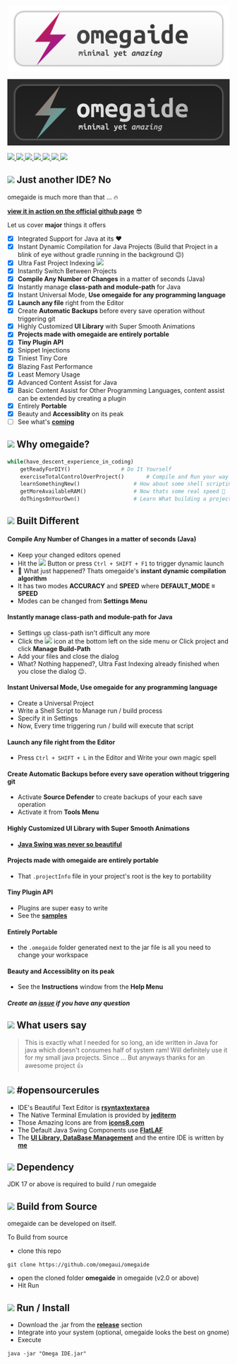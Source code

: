 ![light-mode-poster](/images/light-mode-poster.png#gh-light-mode-only)

![light-mode-poster](/images/dark-mode-poster.png#gh-dark-mode-only)

<a href="https://github.com/omegaui/omegaide/issues">
   	<img src="https://img.shields.io/github/issues/omegaui/omegaide"/> 
</a>

<a href="https://github.com/omegaui/omegaide/forks">
   	<img src="https://img.shields.io/github/forks/omegaui/omegaide"/> 
</a>

<a href="https://github.com/omegaui/omegaide/blob/main/LICENSE">
   	<img src="https://img.shields.io/github/license/omegaui/omegaide"/> 
</a>

<a href="https://github.com/omegaui/omegaide/commits/main">
   	<img src="https://img.shields.io/github/commit-activity/m/omegaui/omegaide?style=social"/> 
</a>

<a href="https://github.com/omegaui/omegaide/commits/main">
   	<img src="https://img.shields.io/github/last-commit/omegaui/omegaide"/> 
</a>

<a href="https://github.com/omegaui/omegaide/graphs/contributors">
   	<img src="https://img.shields.io/github/contributors/omegaui/omegaide"/> 
</a>


<a href="https://github.com/omegaui/omegaide/releases">
   	<img src="https://img.shields.io/github/downloads/omegaui/omegaide/total?style=social"/> 
</a>


## ![](https://img.icons8.com/fluency/48/000000/inconsistency.png) Just another IDE? No

omegaide is much more than that ... 🔥️

[**view it in action on the official github page**](https://omegaui.github.io/omegaide) 😎️

Let us cover **major** things it offers

- [x] Integrated Support for Java at its ❤️
- [x] Instant Dynamic Compilation for Java Projects (Build that Project in a blink of eye without gradle running in the background 😉️)
- [x] Ultra Fast Project Indexing ![](https://img.icons8.com/fluency/20/000000/thruster.png)
- [x] Instantly Switch Between Projects
- [x] **Compile Any Number of Changes** in a matter of seconds (Java)
- [x] Instantly manage **class-path and module-path** for Java
- [x] Instant Universal Mode, **Use omegaide for any programming language**
- [x] **Launch any file** right from the Editor
- [x] Create **Automatic Backups** before every save operation without triggering git
- [x] Highly Customized **UI Library** with Super Smooth Animations
- [x] **Projects made with omegaide are entirely portable**
- [x] **Tiny Plugin API**
- [x] Snippet Injections
- [x] Tiniest Tiny Core
- [x] Blazing Fast Performance
- [x] Least Memory Usage
- [x] Advanced Content Assist for Java
- [x] Basic Content Assist for Other Programming Languages, content assist can be extended by creating a plugin
- [x] Entirely **Portable**
- [x] Beauty and **Accessiblity** on its peak
- [ ] See what's [**coming**](https://github.com/omegaui/omegaide/milestones)

## ![](https://img.icons8.com/fluency/48/000000/lost-and-found.png) Why omegaide?
```python
while(have_descent_experience_in_coding)
	getReadyForDIY() 				# Do It Yourself
	exerciseTotalControlOverProject()  		# Compile and Run your way
	learnSomethingNew() 				# How about some shell scripting? 😶‍🌫️️
	getMoreAvailableRAM() 				# Now thats some real speed 🚅️
	doThingsOnYourOwn() 				# Learn What building a project is
```

## ![](https://img.icons8.com/fluency/48/000000/class-dojo.png) Built Different

 #### Compile Any Number of Changes in a matter of seconds (Java)
- Keep your changed editors opened
- Hit the ![](https://img.icons8.com/cute-clipart/24/000000/rocket.png) Button or press `Ctrl + SHIFT + F1` to trigger dynamic launch
- 🤯️ What just happened? Thats omegaide's **instant dynamic compilation algorithm**
- It has two modes **ACCURACY** and **SPEED** where **DEFAULT_MODE = SPEED**
- Modes can be changed from **Settings Menu**

#### Instantly manage class-path and module-path for Java
- Settings up class-path isn't difficult any more
- Click the ![](https://img.icons8.com/fluency/24/000000/treasure-map.png) icon at the bottom left on the side menu or Click project and click **Manage Build-Path**
- Add your files and close the dialog
- What? Nothing happened?, Ultra Fast Indexing already finished when you close the dialog 😉️.

#### Instant Universal Mode, Use omegaide for any programming language
- Create a Universal Project
- Write a Shell Script to Manage run / build process
- Specify it in Settings
- Now, Every time triggering run / build will execute that script

#### Launch any file right from the Editor
- Press `Ctrl + SHIFT + L` in the Editor and Write your own magic spell

#### Create Automatic Backups before every save operation without triggering git
- Activate **Source Defender** to create backups of your each save operation
- Activate it from **Tools Menu**

#### Highly Customized UI Library with Super Smooth Animations
- [**Java Swing was never so beautiful**](https://github.com/omegaui/omegaui-library)

#### Projects made with omegaide are entirely portable
- That `.projectInfo` file in your project's root is the key to portability

#### Tiny Plugin API
- Plugins are super easy to write
- See the [**samples**](https://github.com/omegaui/omegaide-plugins)

#### Entirely Portable
- the `.omegaide` folder generated next to the jar file is all you need to change your workspace

#### Beauty and Accessiblity on its peak
- See the **Instructions** window from the **Help Menu**

##### Create an [**issue**](https://github.com/omegaui/omegaide/issues/new/choose) if you have any question

## ![](https://img.icons8.com/fluency/48/000000/two-hearts.png) What users say
> This is exactly what I needed for so long, an ide written in Java for java which doesn't consumes half of system ram! Will definitely use it for my small java projects. Since ... But anyways thanks for an awesome project 👍


## ![](https://img.icons8.com/external-flaticons-flat-flat-icons/48/000000/external-open-source-ux-and-ui-flaticons-flat-flat-icons.png) #opensourcerules
- IDE's Beautiful Text Editor is [**rsyntaxtextarea**](https://github.com/bobbylight/RSyntaxTextArea)
- The Native Terminal Emulation is provided by [**jediterm**](https://github.com/JetBrains/jediterm)
- Those Amazing Icons are from [**icons8.com**](https://icons8.com)
- The Default Java Swing Components use [**FlatLAF**](https://www.formdev.com/flatlaf/)
- The [**UI Library, DataBase Management**](https://github.com/omegaui/omegaui-library) and the entire IDE is  written by [**me**](https://github.com/omegaui)

## ![](https://img.icons8.com/fluency/48/000000/greentech.png) Dependency
JDK 17 or above is required to build / run omegaide

## ![](https://img.icons8.com/fluency/48/000000/crane.png) Build from Source
omegaide can be developed on itself.

To Build from source
- clone this repo
```
git clone https://github.com/omegaui/omegaide
```

- open the cloned folder **omegaide** in omegaide (v2.0 or above)
- Hit Run

## ![](https://img.icons8.com/fluency/48/000000/exercise.png) Run / Install
- Download the .jar from the [**release**](https://github.com/omegaui/omegaide/releases) section
- Integrate into your system (optional, omegaide looks the best on gnome)
- Execute 
```
java -jar "Omega IDE.jar"
```

